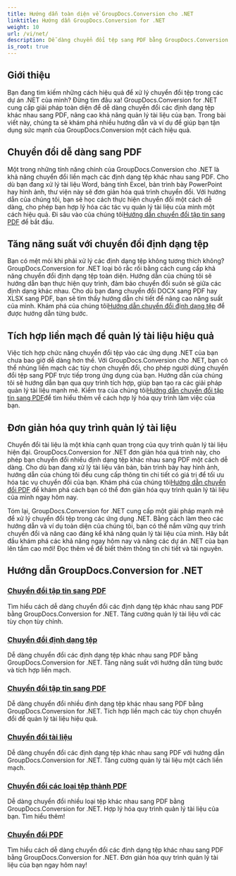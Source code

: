 ```yaml
---
title: Hướng dẫn toàn diện về GroupDocs.Conversion cho .NET
linktitle: Hướng dẫn GroupDocs.Conversion for .NET
weight: 10
url: /vi/net/
description: Dễ dàng chuyển đổi tệp sang PDF bằng GroupDocs.Conversion for .NET. Hợp lý hóa việc quản lý tài liệu với các tùy chọn có thể tùy chỉnh. #GroupDocs.Chuyển đổi
is_root: true
---
```


## Giới thiệu

Bạn đang tìm kiếm những cách hiệu quả để xử lý chuyển đổi tệp trong các dự án .NET của mình? Đừng tìm đâu xa! GroupDocs.Conversion for .NET cung cấp giải pháp toàn diện để dễ dàng chuyển đổi các định dạng tệp khác nhau sang PDF, nâng cao khả năng quản lý tài liệu của bạn. Trong bài viết này, chúng ta sẽ khám phá nhiều hướng dẫn và ví dụ để giúp bạn tận dụng sức mạnh của GroupDocs.Conversion một cách hiệu quả.

## Chuyển đổi dễ dàng sang PDF

 Một trong những tính năng chính của GroupDocs.Conversion cho .NET là khả năng chuyển đổi liền mạch các định dạng tệp khác nhau sang PDF. Cho dù bạn đang xử lý tài liệu Word, bảng tính Excel, bản trình bày PowerPoint hay hình ảnh, thư viện này sẽ đơn giản hóa quá trình chuyển đổi. Với hướng dẫn của chúng tôi, bạn sẽ học cách thực hiện chuyển đổi một cách dễ dàng, cho phép bạn hợp lý hóa các tác vụ quản lý tài liệu của mình một cách hiệu quả. Đi sâu vào của chúng tôi[Hướng dẫn chuyển đổi tập tin sang PDF](./file-conversion-to-pdf/) để bắt đầu.

## Tăng năng suất với chuyển đổi định dạng tệp

Bạn có mệt mỏi khi phải xử lý các định dạng tệp không tương thích không? GroupDocs.Conversion for .NET loại bỏ rắc rối bằng cách cung cấp khả năng chuyển đổi định dạng tệp toàn diện. Hướng dẫn của chúng tôi sẽ hướng dẫn bạn thực hiện quy trình, đảm bảo chuyển đổi suôn sẻ giữa các định dạng khác nhau. Cho dù bạn đang chuyển đổi DOCX sang PDF hay XLSX sang PDF, bạn sẽ tìm thấy hướng dẫn chi tiết để nâng cao năng suất của mình. Khám phá của chúng tôi[Hướng dẫn chuyển đổi định dạng tệp](./file-format-conversion-tutorials/) để được hướng dẫn từng bước.

## Tích hợp liền mạch để quản lý tài liệu hiệu quả

 Việc tích hợp chức năng chuyển đổi tệp vào các ứng dụng .NET của bạn chưa bao giờ dễ dàng hơn thế. Với GroupDocs.Conversion cho .NET, bạn có thể nhúng liền mạch các tùy chọn chuyển đổi, cho phép người dùng chuyển đổi tệp sang PDF trực tiếp trong ứng dụng của bạn. Hướng dẫn của chúng tôi sẽ hướng dẫn bạn qua quy trình tích hợp, giúp bạn tạo ra các giải pháp quản lý tài liệu mạnh mẽ. Kiểm tra của chúng tôi[Hướng dẫn chuyển đổi tập tin sang PDF](./convert-files-to-pdf/)để tìm hiểu thêm về cách hợp lý hóa quy trình làm việc của bạn.

## Đơn giản hóa quy trình quản lý tài liệu

 Chuyển đổi tài liệu là một khía cạnh quan trọng của quy trình quản lý tài liệu hiện đại. GroupDocs.Conversion for .NET đơn giản hóa quá trình này, cho phép bạn chuyển đổi nhiều định dạng tệp khác nhau sang PDF một cách dễ dàng. Cho dù bạn đang xử lý tài liệu văn bản, bản trình bày hay hình ảnh, hướng dẫn của chúng tôi đều cung cấp thông tin chi tiết có giá trị để tối ưu hóa tác vụ chuyển đổi của bạn. Khám phá của chúng tôi[Hướng dẫn chuyển đổi PDF](./pdf-conversion/) để khám phá cách bạn có thể đơn giản hóa quy trình quản lý tài liệu của mình ngay hôm nay.

Tóm lại, GroupDocs.Conversion for .NET cung cấp một giải pháp mạnh mẽ để xử lý chuyển đổi tệp trong các ứng dụng .NET. Bằng cách làm theo các hướng dẫn và ví dụ toàn diện của chúng tôi, bạn có thể nắm vững quy trình chuyển đổi và nâng cao đáng kể khả năng quản lý tài liệu của mình. Hãy bắt đầu khám phá các khả năng ngay hôm nay và nâng các dự án .NET của bạn lên tầm cao mới! Đọc thêm về để biết thêm thông tin chi tiết và tài nguyên.
## Hướng dẫn GroupDocs.Conversion for .NET
### [Chuyển đổi tập tin sang PDF](./file-conversion-to-pdf/)
Tìm hiểu cách dễ dàng chuyển đổi các định dạng tệp khác nhau sang PDF bằng GroupDocs.Conversion for .NET. Tăng cường quản lý tài liệu với các tùy chọn tùy chỉnh.
### [Chuyển đổi định dạng tệp](./file-format-conversion-tutorials/)
Dễ dàng chuyển đổi các định dạng tệp khác nhau sang PDF bằng GroupDocs.Conversion for .NET. Tăng năng suất với hướng dẫn từng bước và tích hợp liền mạch.
### [Chuyển đổi tập tin sang PDF](./convert-files-to-pdf/)
Dễ dàng chuyển đổi nhiều định dạng tệp khác nhau sang PDF bằng GroupDocs.Conversion for .NET. Tích hợp liền mạch các tùy chọn chuyển đổi để quản lý tài liệu hiệu quả.
### [Chuyển đổi tài liệu](./document-conversion/)
Dễ dàng chuyển đổi các định dạng tệp khác nhau sang PDF với hướng dẫn GroupDocs.Conversion for .NET. Tăng cường quản lý tài liệu một cách liền mạch.
### [Chuyển đổi các loại tệp thành PDF](./converting-file-types-to-pdf/)
Dễ dàng chuyển đổi nhiều loại tệp khác nhau sang PDF bằng GroupDocs.Conversion for .NET. Hợp lý hóa quy trình quản lý tài liệu của bạn. Tìm hiểu thêm!
### [Chuyển đổi PDF](./pdf-conversion/)
Tìm hiểu cách dễ dàng chuyển đổi các định dạng tệp khác nhau sang PDF bằng GroupDocs.Conversion for .NET. Đơn giản hóa quy trình quản lý tài liệu của bạn ngay hôm nay!